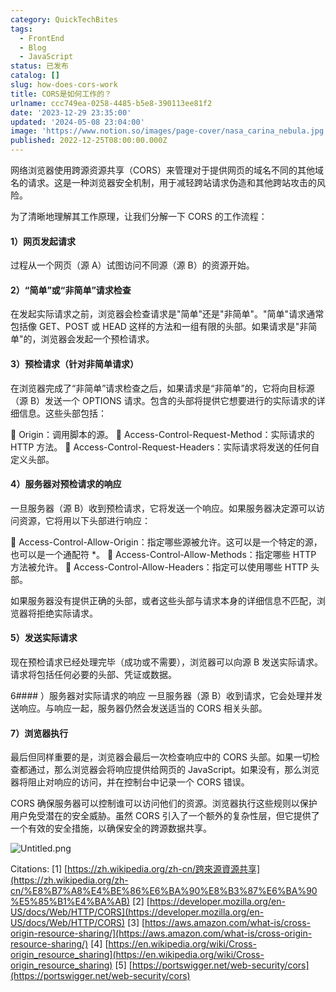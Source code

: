 ```yaml
---
category: QuickTechBites
tags:
  - FrontEnd
  - Blog
  - JavaScript
status: 已发布
catalog: []
slug: how-does-cors-work
title: CORS是如何工作的？
urlname: ccc749ea-0258-4485-b5e8-390113ee81f2
date: '2023-12-29 23:35:00'
updated: '2024-05-08 23:04:00'
image: 'https://www.notion.so/images/page-cover/nasa_carina_nebula.jpg'
published: 2022-12-25T08:00:00.000Z
---
```


网络浏览器使用跨源资源共享（CORS）来管理对于提供网页的域名不同的其他域名的请求。这是一种浏览器安全机制，用于减轻跨站请求伪造和其他跨站攻击的风险。


为了清晰地理解其工作原理，让我们分解一下 CORS 的工作流程：


#### 1）网页发起请求
过程从一个网页（源 A）试图访问不同源（源 B）的资源开始。


#### 2）“简单”或“非简单”请求检查
在发起实际请求之前，浏览器会检查请求是"简单"还是"非简单"。"简单"请求通常包括像 GET、POST 或 HEAD 这样的方法和一组有限的头部。如果请求是"非简单"的，浏览器会发起一个预检请求。


#### 3）预检请求（针对非简单请求）
在浏览器完成了“非简单”请求检查之后，如果请求是“非简单”的，它将向目标源（源 B）发送一个 OPTIONS 请求。包含的头部将提供它想要进行的实际请求的详细信息。这些头部包括：


🔸 Origin：调用脚本的源。
🔸 Access-Control-Request-Method：实际请求的 HTTP 方法。
🔸 Access-Control-Request-Headers：实际请求将发送的任何自定义头部。


#### 4）服务器对预检请求的响应
一旦服务器（源 B）收到预检请求，它将发送一个响应。如果服务器决定源可以访问资源，它将用以下头部进行响应：


🔹 Access-Control-Allow-Origin：指定哪些源被允许。这可以是一个特定的源，也可以是一个通配符 *。
🔹 Access-Control-Allow-Methods：指定哪些 HTTP 方法被允许。
🔹 Access-Control-Allow-Headers：指定可以使用哪些 HTTP 头部。


如果服务器没有提供正确的头部，或者这些头部与请求本身的详细信息不匹配，浏览器将拒绝实际请求。


#### 5）发送实际请求
现在预检请求已经处理完毕（成功或不需要），浏览器可以向源 B 发送实际请求。请求将包括任何必要的头部、凭证或数据。


6#### ）服务器对实际请求的响应
一旦服务器（源 B）收到请求，它会处理并发送响应。与响应一起，服务器仍然会发送适当的 CORS 相关头部。


#### 7）浏览器执行
最后但同样重要的是，浏览器会最后一次检查响应中的 CORS 头部。如果一切检查都通过，那么浏览器会将响应提供给网页的 JavaScript。如果没有，那么浏览器将阻止对响应的访问，并在控制台中记录一个 CORS 错误。


CORS 确保服务器可以控制谁可以访问他们的资源。浏览器执行这些规则以保护用户免受潜在的安全威胁。虽然 CORS 引入了一个额外的复杂性层，但它提供了一个有效的安全措施，以确保安全的跨源数据共享。


![Untitled.png](https://prod-files-secure.s3.us-west-2.amazonaws.com/5d24fe63-e567-4804-86f9-9fdc62e13082/b3deb140-f22b-4520-bcee-759301567801/Untitled.png?X-Amz-Algorithm=AWS4-HMAC-SHA256&X-Amz-Content-Sha256=UNSIGNED-PAYLOAD&X-Amz-Credential=ASIAZI2LB4662NVXUTG3%2F20250218%2Fus-west-2%2Fs3%2Faws4_request&X-Amz-Date=20250218T053820Z&X-Amz-Expires=3600&X-Amz-Security-Token=IQoJb3JpZ2luX2VjEF0aCXVzLXdlc3QtMiJHMEUCIEZlLYLu7BdTj3LTIYGST3pGFMBt3rm%2FKEjRmARtOSH7AiEA9CXzX%2BBKkx1VvnC59Y6PyuXPEZ6elx%2Fzmh2XDQ3lZkcqiAQIhv%2F%2F%2F%2F%2F%2F%2F%2F%2F%2FARAAGgw2Mzc0MjMxODM4MDUiDFVbQ734TSZrhmsnCSrcA596CijNxmbslxSHi6tX9DLVoW%2BTMngYQoryg%2Bir4U4zs9brSCN%2FgY75K0xS8%2FHvPiB4wLkWOorimDmtPFm99y9R4zX65qnwfFLbwquSbAdFeJm0jeGudgorQNf8uI4kCrwOHYMMD2xoYqckRbWz9xrbiktuJAm3TBIqzPJ2MTIKfBX%2FbpM3bzcRKFt32LRs%2BiSz3GLWnurKOa5j7goEv4SOsXMe1coBM9CSmL%2F6m3wlT%2F9YmdshTvfGWKcV2WnXbNhWlbLWKna7075Fqt63BaqfRwONx3uw1y9C%2BQ4dV4xIPHya8WdHMNzRdLy8q6xs7yaaLX6FasWBkh%2B8DP90KZ0MXf2lyoa75stMUxq%2F1MCOqu%2BNDDk2i%2BU%2FD0Lnskm5IXuXxyf3L0D6yPrGyxIO%2FJI4vfi4n%2BgmV4XQM41V1RUKTzVfUYjQdc0xxZRi1%2BMwhVkgJUUp1%2FkdqCIlU%2F%2FZcMZAr%2Be5geMtJtSTGXohOhOomV%2FfkeAru%2FicUzyRO3BjBuGopkA47rAy4dbySFiXA1VRZ1pZOOJqBabZAJTkURi0ng0zi1UVift3YgXukyWJIsy5SrP8N07KDcs7S%2B3X7%2Fsuji34Au4AUL%2BTV2%2BEQFe6PEYD9dmujv5up6FlMIWp0L0GOqUBbdVZ8dqqhBrqJvkC57Vrg1YXv7%2Bd23LNL19jAyK7zaX%2BvkcXB7GOaIWeOOTjzbCixgT8MP5%2FnQ0djbyQ5JB4QCoIVj%2Bi8LwlzAJzDskosCoQT4ltX%2BW6R2svpjAgP%2FormJZLSkFYhxmxkkPUUWfaopgCrfsDAe90z6coludQjz1%2BBITXb3tehGrPfG7as9zxY4GPk0F05WUm5PpVeBVQEZfe7tNl&X-Amz-Signature=f27876132c39a10235456040f1d2b3b687423a318df376a657378270ea5b4f11&X-Amz-SignedHeaders=host&x-id=GetObject)


Citations:
[1] [https://zh.wikipedia.org/zh-cn/跨來源資源共享](https://zh.wikipedia.org/zh-cn/%E8%B7%A8%E4%BE%86%E6%BA%90%E8%B3%87%E6%BA%90%E5%85%B1%E4%BA%AB)
[2] [https://developer.mozilla.org/en-US/docs/Web/HTTP/CORS](https://developer.mozilla.org/en-US/docs/Web/HTTP/CORS)
[3] [https://aws.amazon.com/what-is/cross-origin-resource-sharing/](https://aws.amazon.com/what-is/cross-origin-resource-sharing/)
[4] [https://en.wikipedia.org/wiki/Cross-origin_resource_sharing](https://en.wikipedia.org/wiki/Cross-origin_resource_sharing)
[5] [https://portswigger.net/web-security/cors](https://portswigger.net/web-security/cors)

